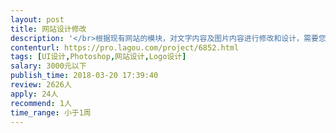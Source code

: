 ```yaml
---                
layout: post       
title: 网站设计修改           
description: '</br>根据现有网站的模块，对文字内容及图片内容进行修改和设计，需要您对色彩敏感，内心细腻。项目描述：</br>1、对网页的内容修改，编辑</br>2、对海报内容进行编辑，修改</br>3、需要您有较强的PS和网站设计能力，对颜色敏感</br>4、略懂程序和部署最佳</br>'     
contenturl: https://pro.lagou.com/project/6852.html      
tags: [UI设计,Photoshop,网站设计,Logo设计]            
salary: 3000元以下          
publish_time: 2018-03-20 17:39:40         
review: 2626人                   
apply: 24人                   
recommend: 1人                   
time_range: 小于1周              
---                 
```

